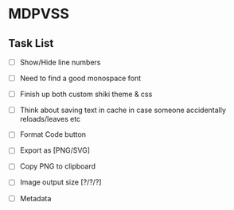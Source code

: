 # MDPVSS

## Task List

- [ ] Show/Hide line numbers
- [ ] Need to find a good monospace font
- [ ] Finish up both custom shiki theme & css
- [ ] Think about saving text in cache in case someone accidentally reloads/leaves etc

- [ ] Format Code button
- [ ] Export as [PNG/SVG]
- [ ] Copy PNG to clipboard
- [ ] Image output size [?/?/?]

- [ ] Metadata
